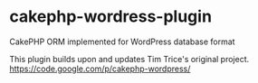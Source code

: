 cakephp-wordress-plugin
=======================

CakePHP ORM implemented for WordPress database format

This plugin builds upon and updates Tim Trice's original project. https://code.google.com/p/cakephp-wordpress/
